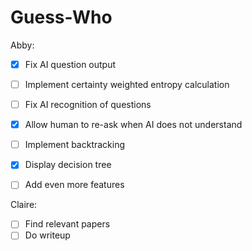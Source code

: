 # Guess-Who

Abby:
- [X] Fix AI question output
- [ ] Implement certainty weighted entropy calculation
- [ ] Fix AI recognition of questions
- [X] Allow human to re-ask when AI does not understand
- [ ] Implement backtracking
- [X] Display decision tree
- [ ] Add even more features


Claire:
- [ ] Find relevant papers
- [ ] Do writeup